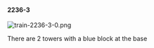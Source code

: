 #### 2236-3
![train-2236-3-0.png](https://github.com/lil-lab/nlvr/raw/master/nlvr/train/images/28/train-2236-3-0.png "train-2236-3-0.png")

There are 2 towers with a blue block at the base